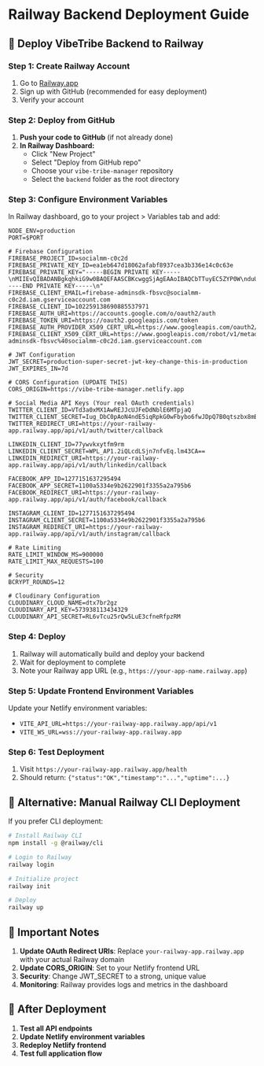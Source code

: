 # Railway Backend Deployment Guide

## 🚀 Deploy VibeTribe Backend to Railway

### Step 1: Create Railway Account
1. Go to [Railway.app](https://railway.app)
2. Sign up with GitHub (recommended for easy deployment)
3. Verify your account

### Step 2: Deploy from GitHub
1. **Push your code to GitHub** (if not already done)
2. **In Railway Dashboard:**
   - Click "New Project"
   - Select "Deploy from GitHub repo"
   - Choose your `vibe-tribe-manager` repository
   - Select the `backend` folder as the root directory

### Step 3: Configure Environment Variables
In Railway dashboard, go to your project > Variables tab and add:

```
NODE_ENV=production
PORT=$PORT

# Firebase Configuration
FIREBASE_PROJECT_ID=socialmm-c0c2d
FIREBASE_PRIVATE_KEY_ID=ea1eb647d18062afabf8937cea3b336e14c0c63e
FIREBASE_PRIVATE_KEY="-----BEGIN PRIVATE KEY-----\nMIIEvQIBADANBgkqhkiG9w0BAQEFAASCBKcwggSjAgEAAoIBAQCbTTuyEC5ZYP0W\nduUd+AQA4fsVcHLEP52ybI9+QIptIefE4JOsMIkwYwdosNnGQHWJGw+y8ucPm0E8\nbEcpW6wX+0VnMJTeWdFQbP4q5Ts0b2Vl7Wi4mgMl/oRETMENdgMteetrhG798FWx\nMCRy92unRJEyDgm6+PKuFHeUeRno1rMN6Qx/A6Yk//7PI8zCtQTCDpdXhKV+zubA\ndpeVpA6pl0UF99IxBUdxZJAtLZASdSo2lWqTi5Akhz5dR1ChKZPwDg/5jb953oPL\nMOUIrSGVfRxYRbshc4Ze4xx4VJHbs/Y/M6r/P94Ll2NJ4oNAIJH78k4ajdYisGAB\n3Oy9tSpvAgMBAAECggEAAXL1iSJMhGn6wpBmb+KmCuoQ4TDU6U7cplML/bYVdJI5\n6uTbi+JCDXEHGyt3RLnKPvbBLT7F+CfPMoSiH1krIGgoTB+wa+izosf5kSXlaQZX\nEF3oOby6JcsbqdV7gaglvHFkSHMKZBUvf4E+/dGgMAXcQvbNkXCMNyKawQhmPP1s\nImbAmO0nQrKg4MSpOj5jdLFjhcoNSDTHBUIR4S9fk3OgGMfJ0TVoXrEa7HdUdVVK\nu9Cy44nz2bX1xqpQPV7tTleq/t/3U6F0Cqocqi0CxqM5Cf8J/QzEZBOvhJ2YyJIU\noRN85PfiGHasNjp/1Yw5/WFhoIqjLqYs9Ed6woFd4QKBgQDMkqrdf7yj7umKJ7A7\nNM7wPDtb4IRboKoycQZGbKQz10zddWmDzD87jQIu08Qe7j5kmxKsiL3UA5mYXg+y\nnEOsgCrsY3hVVoVy0iTk8ZAeGiOaM7l4ZTnGbi5Ytkv6oQu6nW1VOXV2aX4COP1W\nSngjCnBlgQo/XqM5zuPvqa1n4QKBgQDCV7So9OppDOXchVDSsW9PugLeCHLB6QDQ\nw11royMe7JSxfpoyWInwOFUlCO0i/w8upFSbMgNeEzFDxdNkYO3+WYAyo7Sfrw6v\nYTl+m/V42VXgPuPDbkBDdZfWrhmWh/QiB3S2ScGWKqx1aVmINDg4rzTgDL1El4aD\nKB2afoWcTwKBgHPBDdO1gq0T86uL14k40VtYCZJsURhzqbpO/+j7clIvIjwxQpok\nCSeOG00Z4GBMGJver0tXOGpt+wwfNSywhQ5nm2IUyrMm+O3GgL/W++A8lCad2/WG\n+ZERKUJjLEzNsZBPodzWXWO6P2XMj3SzQJU7Q+v7fyvqRdvg+FLVJNyhAoGAChyq\nJ8hmkgS7yReetvfIhOt2zrq9zd0jz7j6mWkpoKhKrFmcCFaXBsrHk1+9hv6ieZjP\nVivqBPEWtSIL98MbXwqlIv1lnpFrQDDc3vuacClO0JY1H6wS5++scN0qM6zrRQIC\nTqHT0s5xnsJWiEG/UyO6qpW/G1yPATALKki/Bv0CgYEAhgOhbZa9rH12Gn5Kw5xf\nqz8a5TrkONMJW+xAfOJF/qDwQnFaCX2GCjxEgzP54OEHBSsWD9LrEFISQZcpd8oo\nPK1KX9erXPYcZ4SToO5zsV5cJjcUMJUxcbuAQPXaT7op7tX2YACGcWYozKsm0G2m\n41J6fSNlF4bxj1OoOP3NFHI=\n-----END PRIVATE KEY-----\n"
FIREBASE_CLIENT_EMAIL=firebase-adminsdk-fbsvc@socialmm-c0c2d.iam.gserviceaccount.com
FIREBASE_CLIENT_ID=102259138690885537971
FIREBASE_AUTH_URI=https://accounts.google.com/o/oauth2/auth
FIREBASE_TOKEN_URI=https://oauth2.googleapis.com/token
FIREBASE_AUTH_PROVIDER_X509_CERT_URL=https://www.googleapis.com/oauth2/v1/certs
FIREBASE_CLIENT_X509_CERT_URL=https://www.googleapis.com/robot/v1/metadata/x509/firebase-adminsdk-fbsvc%40socialmm-c0c2d.iam.gserviceaccount.com

# JWT Configuration
JWT_SECRET=production-super-secret-jwt-key-change-this-in-production
JWT_EXPIRES_IN=7d

# CORS Configuration (UPDATE THIS)
CORS_ORIGIN=https://vibe-tribe-manager.netlify.app

# Social Media API Keys (Your real OAuth credentials)
TWITTER_CLIENT_ID=VTd3a0xMX1AwREJJcUJFeDdNblE6MTpjaQ
TWITTER_CLIENT_SECRET=Iug_DbC0pAoN4ndE5iqRpkG0wFbybo6fwJDpQ7B0qtszbx8mBu
TWITTER_REDIRECT_URI=https://your-railway-app.railway.app/api/v1/auth/twitter/callback

LINKEDIN_CLIENT_ID=77ywvkxytfm9rm
LINKEDIN_CLIENT_SECRET=WPL_AP1.2iQLcdLSjn7nfvEq.lm43CA==
LINKEDIN_REDIRECT_URI=https://your-railway-app.railway.app/api/v1/auth/linkedin/callback

FACEBOOK_APP_ID=1277151637295494
FACEBOOK_APP_SECRET=1100a5334e9b2622901f3355a2a795b6
FACEBOOK_REDIRECT_URI=https://your-railway-app.railway.app/api/v1/auth/facebook/callback

INSTAGRAM_CLIENT_ID=1277151637295494
INSTAGRAM_CLIENT_SECRET=1100a5334e9b2622901f3355a2a795b6
INSTAGRAM_REDIRECT_URI=https://your-railway-app.railway.app/api/v1/auth/instagram/callback

# Rate Limiting
RATE_LIMIT_WINDOW_MS=900000
RATE_LIMIT_MAX_REQUESTS=100

# Security
BCRYPT_ROUNDS=12

# Cloudinary Configuration
CLOUDINARY_CLOUD_NAME=dtx7br2gz
CLOUDINARY_API_KEY=573938113434329
CLOUDINARY_API_SECRET=RL6vTcu25rQw5LuE3cfneRfpzRM
```

### Step 4: Deploy
1. Railway will automatically build and deploy your backend
2. Wait for deployment to complete
3. Note your Railway app URL (e.g., `https://your-app-name.railway.app`)

### Step 5: Update Frontend Environment Variables
Update your Netlify environment variables:
- `VITE_API_URL=https://your-railway-app.railway.app/api/v1`
- `VITE_WS_URL=wss://your-railway-app.railway.app`

### Step 6: Test Deployment
1. Visit `https://your-railway-app.railway.app/health`
2. Should return: `{"status":"OK","timestamp":"...","uptime":...}`

## 🔧 Alternative: Manual Railway CLI Deployment

If you prefer CLI deployment:

```bash
# Install Railway CLI
npm install -g @railway/cli

# Login to Railway
railway login

# Initialize project
railway init

# Deploy
railway up
```

## 📝 Important Notes

1. **Update OAuth Redirect URIs**: Replace `your-railway-app.railway.app` with your actual Railway domain
2. **Update CORS_ORIGIN**: Set to your Netlify frontend URL
3. **Security**: Change JWT_SECRET to a strong, unique value
4. **Monitoring**: Railway provides logs and metrics in the dashboard

## 🚨 After Deployment

1. **Test all API endpoints**
2. **Update Netlify environment variables**
3. **Redeploy Netlify frontend**
4. **Test full application flow**
